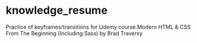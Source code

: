 # knowledge_resume
Practice of keyframes/transitions for Udemy course Modern HTML &amp; CSS From The Beginning (Including Sass) by Brad Traversy
